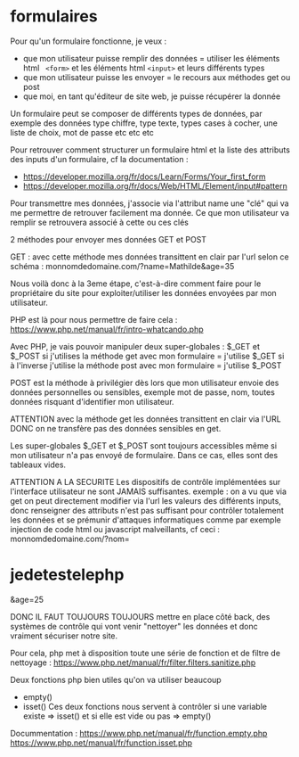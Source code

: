 # formulaires

Pour qu'un formulaire fonctionne, je veux : 
- que mon utilisateur puisse remplir des données = utiliser les éléments html ``` <form>``` et les éléments html ```<input>``` et leurs différents types
- que mon utilisateur puisse les envoyer = le recours aux méthodes get ou post
- que moi, en tant qu'éditeur de site web, je puisse récupérer la donnée

Un formulaire peut se composer de différents types de données, par exemple des données type chiffre, type texte, types cases à cocher, une liste de choix, mot de passe etc etc etc

Pour retrouver comment structurer un formulaire html et la liste des attributs des inputs d'un formulaire, cf la documentation :
- https://developer.mozilla.org/fr/docs/Learn/Forms/Your_first_form
- https://developer.mozilla.org/fr/docs/Web/HTML/Element/input#pattern

Pour transmettre mes données, j'associe via l'attribut name une "clé" qui va me permettre de retrouver facilement ma donnée. Ce que mon utilisateur va remplir se retrouvera associé à cette ou ces clés

2 méthodes pour envoyer mes données GET et POST 

GET : avec cette méthode mes données transittent en clair par l'url selon ce schéma : 
monnomdedomaine.com/?name=Mathilde&age=35

Nous voilà donc à la 3eme étape, c'est-à-dire comment faire pour le propriétaire du site pour exploiter/utiliser les données envoyées par mon utilisateur. 

PHP est là pour nous permettre de faire cela : 
https://www.php.net/manual/fr/intro-whatcando.php

Avec PHP, je vais pouvoir manipuler deux super-globales : $_GET et $_POST 
si j'utilises la méthode get avec mon formulaire = j'utilise $_GET
si à l'inverse j'utilise la méthode post avec mon formulaire = j'utilise $_POST

POST est la méthode à privilégier dès lors que mon utilisateur envoie des données personnelles ou sensibles, exemple mot de passe, nom, toutes données risquant d'identifier mon utilisateur. 

ATTENTION avec la méthode get les données transittent en clair via l'URL DONC on ne transfère pas des données sensibles en get.

Les super-globales $_GET et $_POST sont toujours accessibles même si mon utilisateur n'a pas envoyé de formulaire. Dans ce cas, elles sont des tableaux vides. 

ATTENTION A LA SECURITE
Les dispositifs de contrôle implémentées sur l'interface utilisateur ne sont JAMAIS suffisantes. 
exemple : on a vu que via get on peut directement modifier via l'url les valeurs des différents inputs, donc renseigner des attributs n'est pas suffisant pour contrôler totalement les données et se prémunir d'attaques informatiques comme par exemple injection de code html ou javascript malveillants, cf ceci : monnomdedomaine.com/?nom=<h1>jedetestelephp</h1>&age=25

DONC IL FAUT TOUJOURS TOUJOURS mettre en place côté back, des systèmes de contrôle qui vont venir "nettoyer" les données et donc vraiment sécuriser notre site.

Pour cela, php met à disposition toute une série de fonction et de filtre de nettoyage : 
https://www.php.net/manual/fr/filter.filters.sanitize.php

Deux fonctions php bien utiles qu'on va utiliser beaucoup 
- empty()
- isset()
Ces deux fonctions nous servent à contrôler si une variable existe => isset()
et si elle est vide ou pas => empty()

Docummentation : 
https://www.php.net/manual/fr/function.empty.php
https://www.php.net/manual/fr/function.isset.php